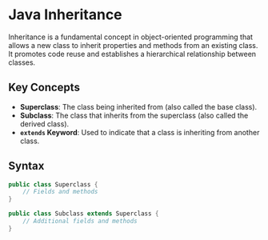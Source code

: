 # Java Inheritance

Inheritance is a fundamental concept in object-oriented programming that allows a new class to inherit properties and methods from an existing class. It promotes code reuse and establishes a hierarchical relationship between classes.

## Key Concepts

- **Superclass**: The class being inherited from (also called the base class).
- **Subclass**: The class that inherits from the superclass (also called the derived class).
- **`extends` Keyword**: Used to indicate that a class is inheriting from another class.

## Syntax

```java
public class Superclass {
    // Fields and methods
}

public class Subclass extends Superclass {
    // Additional fields and methods
}
